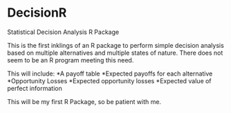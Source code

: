 DecisionR
=========

Statistical Decision Analysis R Package

This is the first inklings of an R package to perform simple decision analysis based on multiple alternatives and multiple states of nature.
There does not seem to be an R program meeting this need.

This will include:
*A payoff table
*Expected payoffs for each alternative
*Opportunity Losses
*Expected opportunity losses
*Expected value of perfect information

This will be my first R Package, so be patient with me.
